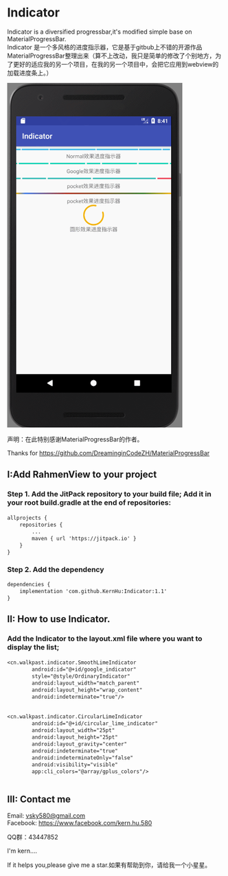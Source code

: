 # Indicator
Indicator is a diversified progressbar,it's modified simple base on MaterialProgressBar.  
Indicator 是一个多风格的进度指示器，它是基于gitbub上不错的开源作品MaterialProgressBar整理出来（算不上改动，我只是简单的修改了个别地方，为了更好的适应我的另一个项目，在我的另一个项目中，会把它应用到webview的加载进度条上。）
  
![](https://github.com/KernHu/Indicator/raw/master/screenshot/demo1.gif)  
  
声明：在此特别感谢MaterialProgressBar的作者。
  
Thanks for https://github.com/DreaminginCodeZH/MaterialProgressBar
  
##  I:Add RahmenView to your project 

### Step 1. Add the JitPack repository to your build file; Add it in your root build.gradle at the end of repositories:
```
allprojects {
    repositories {
        ...
        maven { url 'https://jitpack.io' }
    }
}
```	
### Step 2. Add the dependency
```
dependencies {
    implementation 'com.github.KernHu:Indicator:1.1'
}
```	

## II: How to use Indicator.

### Add the Indicator to the layout.xml file where you want to display the list;


```  
<cn.walkpast.indicator.SmoothLimeIndicator
        android:id="@+id/google_indicator"
        style="@style/OrdinaryIndicator"
        android:layout_width="match_parent"
        android:layout_height="wrap_content"
        android:indeterminate="true"/>
        
```

```  
<cn.walkpast.indicator.CircularLimeIndicator
        android:id="@+id/circular_lime_indicator"
        android:layout_width="25pt"
        android:layout_height="25pt"
        android:layout_gravity="center"
        android:indeterminate="true"
        android:indeterminateOnly="false"
        android:visibility="visible"
        app:cli_colors="@array/gplus_colors"/>
        
```

## III: Contact me

Email: vsky580@gmail.com  
Facebook: https://www.facebook.com/kern.hu.580

QQ群：43447852

I'm kern....

If it helps you,please give me a star.如果有帮助到你，请给我一个小星星。

